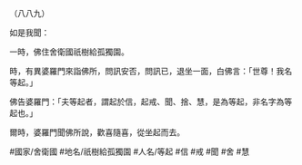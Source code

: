 （八八九）

如是我聞：

一時，佛住舍衛國祇樹給孤獨園。

時，有異婆羅門來詣佛所，問訊安否，問訊已，退坐一面，白佛言：「世尊！我名等起。」

佛告婆羅門：「夫等起者，謂起於信，起戒、聞、捨、慧，是為等起，非名字為等起也。」

爾時，婆羅門聞佛所說，歡喜隨喜，從坐起而去。

#國家/舍衛國
#地名/祇樹給孤獨園
#人名/等起
#信
#戒
#聞
#舍
#慧
